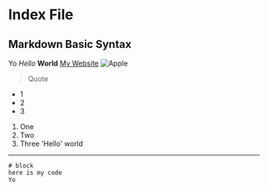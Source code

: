 # Index File
## Markdown Basic Syntax
Yo
*Hello*
**World**
[My Website](https://wchester.github.io/cse15l-lab-reports/)
![Apple](https://www.applesfromny.com/wp-content/uploads/2020/06/SnapdragonNEW.png)
> Quote
* 1
* 2
* 3
1. One
2. Two
3. Three
'Hello' world
---
```
# block
here is my code
Yo
```
